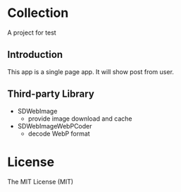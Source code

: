 #  Collection

A project for test

## Introduction

This app is a single page app. It will show post from user.


## Third-party Library

- SDWebImage 
    - provide image download and cache
- SDWebImageWebPCoder
    - decode WebP format
    
    
# License

The MIT License (MIT)

